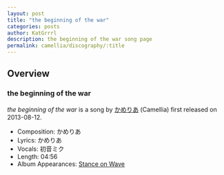 ```yaml
---
layout: post
title: "the beginning of the war"
categories: posts
author: KatGrrrl
description: the beginning of the war song page
permalink: camellia/discography/:title
---
```


## Overview

### the beginning of the war

*the beginning of the war* is a song by [かめりあ](/camellia) (Camellia) first released on 2013-08-12.

* Composition: かめりあ
* Lyrics: かめりあ
* Vocals: 初音ミク
* Length: 04:56
* Album Appearances: [Stance on Wave](<{% link postsInclude/_posts/camellia/albums/Stance-on-Wave/2023-12-06-Stance-on-Wave.md %}>)

